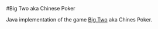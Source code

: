 #Big Two aka Chinese Poker

Java implementation of the game [Big Two](http://en.wikipedia.org/wiki/Big_Two) aka Chines Poker.